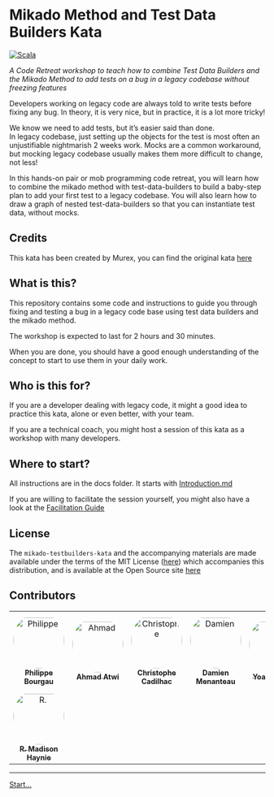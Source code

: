 # Mikado Method and Test Data Builders Kata

[![Scala](https://github.com/ythirion/mikado-testbuilders-kata/actions/workflows/scala.yml/badge.svg)](https://github.com/murex/mikado-testbuilders-kata/actions/workflows/scala.yml)

_A Code Retreat workshop to teach how to combine Test Data Builders and the Mikado
Method to add tests on a bug in a legacy codebase without freezing features_

Developers working on legacy code are always told to write tests before fixing
any bug. In theory, it is very nice, but in practice, it is a lot more tricky!

We know we need to add tests, but it’s easier said than done.  
In legacy codebase, just setting up the objects for the test is most often an 
unjustifiable nightmarish 2 weeks work. Mocks are a common workaround, but
mocking legacy codebase usually makes them more difficult to change, not less!

In this hands-on pair or mob programming code retreat, you will learn how to combine the
mikado method with test-data-builders to build a baby-step plan to add your
first test to a legacy codebase. You will also learn how to draw a graph of
nested test-data-builders so that you can instantiate test data, without mocks.

## Credits

This kata has been created by Murex, you can find the original kata [here](https://github.com/murex/mikado-testbuilders-kata)

## What is this?

This repository contains some code and instructions to guide you through fixing
and testing a bug in a legacy code base using test data builders and the mikado
method.

The workshop is expected to last for 2 hours and 30 minutes.

When you are done, you should have a good enough understanding of the concept
to start to use them in your daily work.

## Who is this for?

If you are a developer dealing with legacy code, it might a good idea to
practice this kata, alone or even better, with your team.

If you are a technical coach, you might host a session of this kata as a
workshop with many developers.

## Where to start?

All instructions are in the docs folder. It starts with
[Introduction.md](./docs/1_Introduction.md)

If you are willing to facilitate the session yourself, you might also have a look at the [Facilitation Guide](./docs/Facilitation_Guide.md)

## License

The `mikado-testbuilders-kata` and the accompanying materials are made available
under the terms of the MIT License ([here](LICENSE.md)) which accompanies this
distribution, and is available at the Open Source site [here](https://opensource.org/licenses/MIT)

## Contributors

<table>
<tr>
    <td align="center" style="word-wrap: break-word; width: 150.0; height: 150.0">
        <a href=https://github.com/philou>
            <img src=https://avatars.githubusercontent.com/u/23983?v=4 width="100;"  style="border-radius:50%;align-items:center;justify-content:center;overflow:hidden;padding-top:10px" alt=Philippe Bourgau/>
            <br />
            <sub style="font-size:14px"><b>Philippe Bourgau</b></sub>
        </a>
    </td>
    <td align="center" style="word-wrap: break-word; width: 150.0; height: 150.0">
        <a href=https://github.com/aatwi>
            <img src=https://avatars.githubusercontent.com/u/11088496?v=4 width="100;"  style="border-radius:50%;align-items:center;justify-content:center;overflow:hidden;padding-top:10px" alt=Ahmad Atwi/>
            <br />
            <sub style="font-size:14px"><b>Ahmad Atwi</b></sub>
        </a>
    </td>
    <td align="center" style="word-wrap: break-word; width: 150.0; height: 150.0">
        <a href=https://github.com/cadichris>
            <img src=https://avatars.githubusercontent.com/u/24898521?v=4 width="100;"  style="border-radius:50%;align-items:center;justify-content:center;overflow:hidden;padding-top:10px" alt=Christophe Cadilhac/>
            <br />
            <sub style="font-size:14px"><b>Christophe Cadilhac</b></sub>
        </a>
    </td>
    <td align="center" style="word-wrap: break-word; width: 150.0; height: 150.0">
        <a href=https://github.com/mengdaming>
            <img src=https://avatars.githubusercontent.com/u/1313765?v=4 width="100;"  style="border-radius:50%;align-items:center;justify-content:center;overflow:hidden;padding-top:10px" alt=Damien Menanteau/>
            <br />
            <sub style="font-size:14px"><b>Damien Menanteau</b></sub>
        </a>
    </td>
    <td align="center" style="word-wrap: break-word; width: 150.0; height: 150.0">
        <a href=https://github.com/ythirion>
            <img src=https://avatars.githubusercontent.com/u/20967693?v=4 width="100;"  style="border-radius:50%;align-items:center;justify-content:center;overflow:hidden;padding-top:10px" alt=Yoan Thirion/>
            <br />
            <sub style="font-size:14px"><b>Yoan Thirion</b></sub>
        </a>
    </td>
    <td align="center" style="word-wrap: break-word; width: 150.0; height: 150.0">
        <a href=https://github.com/AntoineMx>
            <img src=https://avatars.githubusercontent.com/u/77109701?v=4 width="100;"  style="border-radius:50%;align-items:center;justify-content:center;overflow:hidden;padding-top:10px" alt=AntoineMx/>
            <br />
            <sub style="font-size:14px"><b>AntoineMx</b></sub>
        </a>
    </td>
</tr>
<tr>
    <td align="center" style="word-wrap: break-word; width: 150.0; height: 150.0">
        <a href=https://github.com/rmadisonhaynie>
            <img src=https://avatars.githubusercontent.com/u/15270726?v=4 width="100;"  style="border-radius:50%;align-items:center;justify-content:center;overflow:hidden;padding-top:10px" alt=R. Madison Haynie/>
            <br />
            <sub style="font-size:14px"><b>R. Madison Haynie</b></sub>
        </a>
    </td>
</tr>
</table>

----
[Start...](./docs/1_Introduction.md)
